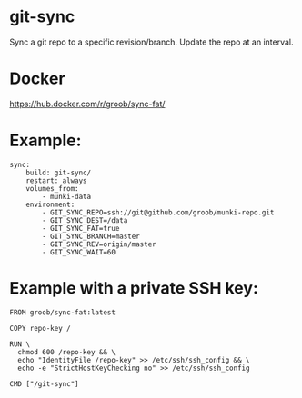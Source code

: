# git-sync 

Sync a git repo to a specific revision/branch.
Update the repo at an interval.

# Docker

https://hub.docker.com/r/groob/sync-fat/

# Example:

```
sync:
    build: git-sync/
    restart: always
    volumes_from:
        - munki-data
    environment:
        - GIT_SYNC_REPO=ssh://git@github.com/groob/munki-repo.git
        - GIT_SYNC_DEST=/data
        - GIT_SYNC_FAT=true
        - GIT_SYNC_BRANCH=master
        - GIT_SYNC_REV=origin/master
        - GIT_SYNC_WAIT=60
```

# Example with a private SSH key:

```
FROM groob/sync-fat:latest

COPY repo-key /

RUN \
  chmod 600 /repo-key && \
  echo "IdentityFile /repo-key" >> /etc/ssh/ssh_config && \
  echo -e "StrictHostKeyChecking no" >> /etc/ssh/ssh_config

CMD ["/git-sync"]
```
